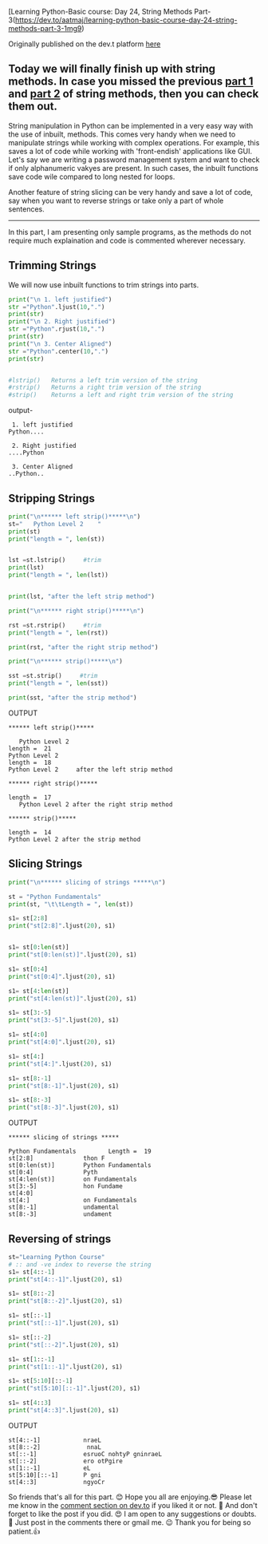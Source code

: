   [Learning Python-Basic course: Day 24, String Methods Part-3(https://dev.to/aatmaj/learning-python-basic-course-day-24-string-methods-part-3-1mg9)

Originally published on the dev.t platform [here](https://dev.to/aatmaj/learning-python-basic-course-day-24-string-methods-part-3-1mg9)

Today we will finally finish up with string methods. In case you missed the previous [part 1](https://dev.to/aatmaj/learning-python-basic-course-day-22-string-methods-part-1-9j8) and [part 2](https://dev.to/aatmaj/day-23-fi9) of string methods, then you can check them out.
---

String manipulation in Python can be implemented in a very easy way with the use of inbuilt, methods. This comes very handy when we need to manipulate strings while working with complex operations. For example, this saves a lot of code while working with 'front-endish' applications like GUI. Let's say we are writing a password management system and want to check if only alphanumeric vakyes are present. In such cases, the inbuilt functions save code wile compared to long nested for loops. 

Another feature of string slicing can be very handy and save a lot of code, say when you want to reverse strings or take only a part of whole sentences.
____
In this part, I am presenting only sample programs, as the methods do not require much explaination and code is commented wherever necessary. 

## Trimming Strings

We will now use inbuilt functions to trim strings into parts.
```python
print("\n 1. left justified")
str ="Python".ljust(10,".")
print(str)
print("\n 2. Right justified")
str ="Python".rjust(10,".")
print(str)
print("\n 3. Center Aligned")
str ="Python".center(10,".")
print(str)


#lstrip()	Returns a left trim version of the string
#rstrip()	Returns a right trim version of the string
#strip()	Returns a left and right trim version of the string


```
output-
```
 1. left justified
Python....

 2. Right justified
....Python

 3. Center Aligned
..Python..

```

## Stripping Strings
```python
print("\n****** left strip()*****\n")
st="   Python Level 2    "
print(st)
print("length = ", len(st))


lst =st.lstrip()     #trim
print(lst)
print("length = ", len(lst))


print(lst, "after the left strip method")

print("\n****** right strip()*****\n")

rst =st.rstrip()     #trim
print("length = ", len(rst))

print(rst, "after the right strip method")

print("\n****** strip()*****\n")

sst =st.strip()     #trim
print("length = ", len(sst))

print(sst, "after the strip method")
```
OUTPUT
```
****** left strip()*****

   Python Level 2    
length =  21
Python Level 2    
length =  18
Python Level 2     after the left strip method

****** right strip()*****

length =  17
   Python Level 2 after the right strip method

****** strip()*****

length =  14
Python Level 2 after the strip method

```

## Slicing Strings

```python
print("\n****** slicing of strings *****\n")

st = "Python Fundamentals"
print(st, "\t\tLength = ", len(st))

s1= st[2:8]
print("st[2:8]".ljust(20), s1)


s1= st[0:len(st)]
print("st[0:len(st)]".ljust(20), s1)

s1= st[0:4]
print("st[0:4]".ljust(20), s1)

s1= st[4:len(st)]			
print("st[4:len(st)]".ljust(20), s1)

s1= st[3:-5]			
print("st[3:-5]".ljust(20), s1)

s1= st[4:0]			
print("st[4:0]".ljust(20), s1)

s1= st[4:]			
print("st[4:]".ljust(20), s1)

s1= st[8:-1]
print("st[8:-1]".ljust(20), s1)

s1= st[8:-3]
print("st[8:-3]".ljust(20), s1)
```

OUTPUT
```
****** slicing of strings *****

Python Fundamentals 		Length =  19
st[2:8]              thon F
st[0:len(st)]        Python Fundamentals
st[0:4]              Pyth
st[4:len(st)]        on Fundamentals
st[3:-5]             hon Fundame
st[4:0]              
st[4:]               on Fundamentals
st[8:-1]             undamental
st[8:-3]             undament

```

## Reversing of strings
```python
st="Learning Python Course"
# :: and -ve index to reverse the string
s1= st[4::-1]
print("st[4::-1]".ljust(20), s1)

s1= st[8::-2]
print("st[8::-2]".ljust(20), s1)

s1= st[::-1]
print("st[::-1]".ljust(20), s1)

s1= st[::-2]
print("st[::-2]".ljust(20), s1)

s1= st[1::-1]
print("st[1::-1]".ljust(20), s1)

s1= st[5:10][::-1]
print("st[5:10][::-1]".ljust(20), s1)

s1= st[4::3]
print("st[4::3]".ljust(20), s1)


```
OUTPUT
```
st[4::-1]            nraeL
st[8::-2]             nnaL
st[::-1]             esruoC nohtyP gninraeL
st[::-2]             ero otPgire
st[1::-1]            eL
st[5:10][::-1]       P gni
st[4::3]             ngyoCr
```
So friends that's all for this part. 😊 Hope you all are enjoying.😎 Please let me know in the [comment section on dev.to](https://dev.to/aatmaj/learning-python-basic-course-day-24-string-methods-part-3-1mg9) if you liked it or not. 🧐 And don't forget to like the post if you did. 😍 I am open to any suggestions or doubts. 🤠 Just post in the comments there or gmail me. 😉
Thank you for being so patient.👍

